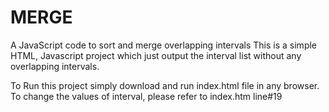 # MERGE
A JavaScript code to sort and merge overlapping intervals
This is a simple HTML, Javascript project which just output the interval list without any overlapping intervals. 

To Run this project simply download and run index.html file in any browser.
To change the values of interval, please refer to index.htm line#19
